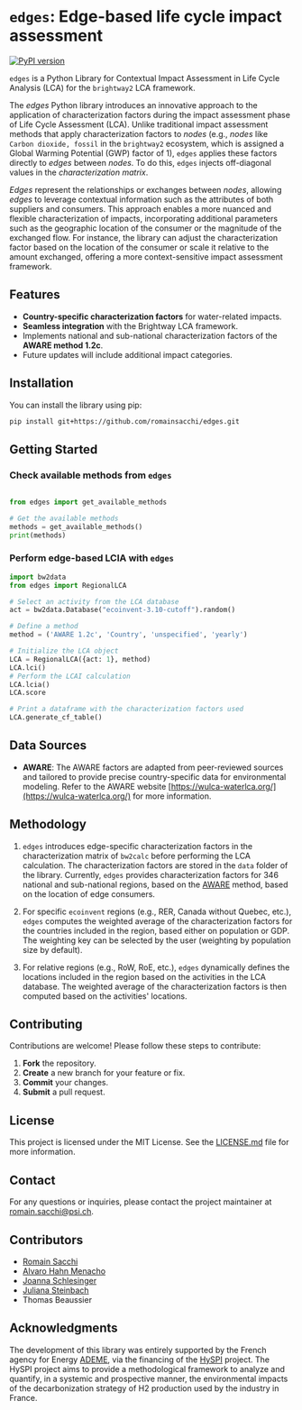 # ``edges``: Edge-based life cycle impact assessment

[![PyPI version](https://badge.fury.io/py/edges.svg)](https://badge.fury.io/py/csc-brightway)

``edges`` is a Python Library for Contextual Impact Assessment in 
Life Cycle Analysis (LCA) for the ``brightway2`` LCA framework.

The *edges* Python library introduces an innovative approach to the application 
of characterization factors during the impact assessment phase of Life Cycle 
Assessment (LCA). Unlike traditional impact assessment methods that apply 
characterization factors to *nodes* (e.g., *nodes* like `Carbon dioxide, fossil` in the 
``brightway2`` ecosystem, which is assigned a Global Warming Potential (GWP) 
factor of 1), ``edges`` applies these factors directly to *edges* between *nodes*.
To do this, ``edges`` injects off-diagonal values in the *characterization matrix*.

*Edges* represent the relationships or exchanges between *nodes*, allowing *edges* 
to leverage contextual information such as the attributes of both suppliers 
and consumers. This approach enables a more nuanced and flexible characterization 
of impacts, incorporating additional parameters such as the geographic location 
of the consumer or the magnitude of the exchanged flow. For instance, the 
library can adjust the characterization factor based on the location of the 
consumer or scale it relative to the amount exchanged, offering a more 
context-sensitive impact assessment framework.

## Features

- **Country-specific characterization factors** for water-related impacts.
- **Seamless integration** with the Brightway LCA framework.
- Implements national and sub-national characterization factors of the **AWARE method 1.2c**.
- Future updates will include additional impact categories.

## Installation

You can install the library using pip:

```bash
pip install git+https://github.com/romainsacchi/edges.git
```

## Getting Started

### Check available methods from ``edges``

```python
    
from edges import get_available_methods

# Get the available methods
methods = get_available_methods()
print(methods)

```

### Perform edge-based LCIA with ``edges``


```python
import bw2data
from edges import RegionalLCA

# Select an activity from the LCA database
act = bw2data.Database("ecoinvent-3.10-cutoff").random()

# Define a method
method = ('AWARE 1.2c', 'Country', 'unspecified', 'yearly')

# Initialize the LCA object
LCA = RegionalLCA({act: 1}, method)
LCA.lci()
# Perform the LCAI calculation
LCA.lcia()
LCA.score

# Print a dataframe with the characterization factors used
LCA.generate_cf_table()

```

## Data Sources

* **AWARE**: The AWARE factors are adapted from peer-reviewed sources and tailored to provide 
precise country-specific data for environmental modeling. Refer to the AWARE 
website [https://wulca-waterlca.org/](https://wulca-waterlca.org/) for more information.

## Methodology

1. ``edges`` introduces edge-specific characterization factors
in the characterization matrix of ``bw2calc`` before performing the LCA calculation.
The characterization factors are stored in the ``data`` folder of the library. 
Currently, ``edges`` provides characterization factors for 346 national and 
sub-national regions, based on the [AWARE](https://wulca-waterlca.org/aware/) method,
based on the location of edge consumers.

2. For specific ``ecoinvent`` regions (e.g., RER, Canada without Quebec, etc.), 
``edges`` computes the weighted average of the characterization factors for the 
countries included in the region, based either on population or GDP. The weighting 
key can be selected by the user (weighting by population size by default).

3. For relative regions (e.g., RoW, RoE, etc.), ``edges`` dynamically defines the 
locations included in the region based on the activities in the LCA database. 
The weighted average of the characterization factors is then computed based on the 
activities' locations.

## Contributing
Contributions are welcome! Please follow these steps to contribute:

1. **Fork** the repository.
2. **Create** a new branch for your feature or fix.
3. **Commit** your changes.
4. **Submit** a pull request.


## License
This project is licensed under the MIT License.
See the [LICENSE.md](LICENSE.md) file for more information.

## Contact
For any questions or inquiries, please contact the project maintainer 
at [romain.sacchi@psi.ch](mailto:romain.sacchi@psi.ch).

## Contributors

- [Romain Sacchi](https://github.com/romainsacchi)
- [Alvaro Hahn Menacho](https://github.com/alvarojhahn)
- [Joanna Schlesinger](https://github.com/joanna-schles)
- [Juliana Steinbach](https://github.com/juliana-steinbach)
- Thomas Beaussier

## Acknowledgments
The development of this library was entirely supported by the French agency for 
Energy [ADEME](https://www.ademe.fr/), via the financing of the [HySPI](https://www.isige.minesparis.psl.eu/actualite/le-projet-hyspi/) project.
The HySPI project aims to provide a methodological framework to analyze and 
quantify, in a systemic and prospective manner, the environmental impacts of the 
decarbonization strategy of H2 production used by the industry in France.
